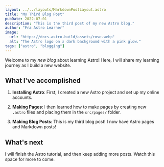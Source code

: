 ```yaml
---
layout: ../../layouts/MarkdownPostLayout.astro
title: "My Third Blog Post"
pubDate: 2022-07-01
description: "This is the third post of my new Astro blog."
author: "Fra Astro Learner"
image:
  url: "https://docs.astro.build/assets/rose.webp"
  alt: "The Astro logo on a dark background with a pink glow."
tags: ["astro", "blogging"]
---
```


Welcome to my _new blog_ about learning Astro! Here, I will share my learning journey as I build a new website.

## What I've accomplished

1. **Installing Astro**: First, I created a new Astro project and set up my online accounts.

2. **Making Pages**: I then learned how to make pages by creating new `.astro` files and placing them in the `src/pages/` folder.

3. **Making Blog Posts**: This is my third blog post! I now have Astro pages and Markdown posts!

## What's next

I will finish the Astro tutorial, and then keep adding more posts. Watch this space for more to come.
